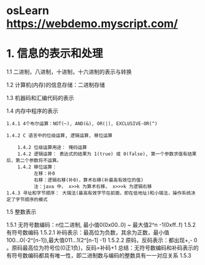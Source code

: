 # osLearn https://webdemo.myscript.com/


# 1. 信息的表示和处理

  1.1 二进制，八进制，十进制，十六进制的表示与转换
  
  1.2 计算机(内存)的信息存储：二进制存储
  
  1.3 机器码和汇编代码的表示
  
  1.4 内存中程序的表示
  
    1.4.1 4个布尔运算：NOT(~), AND(&), OR(|), EXCLUSIVE-OR(^) 
    
    1.4.2 C 语言中的位级运算, 逻辑运算, 移位运算
      
        1.4.2 位级运算用途： 掩码运算
        1.4.2 逻辑运算： 表达式的结果为 1(true) 或 0(false), 第一个参数求值有结果后，第二个参数将不运算。
        1.4.2 移位运算： 
              左移：补0
              右移：逻辑右移(补0)，算术右移(补最高有效位的值)
              注：java 中， x>>k 为算术右移， x>>>k 为逻辑右移
    1.4.3 寻址和字节顺序： 大端法(最高有效字节在前面，即在低地址)和小端法，操作系统决定了字节顺序的模式
    
    
   1.5 整数表示
   
   1.5.1 无符号数编码：n位二进制, 最小值0(0x00..0) ~ 最大值2^n -1(0xff..f)
   1.5.2 有符号数编码
    1.5.2.1 补码表示：最高位为负数，其余为正数，最小值100...0(-2^[n-1]),最大值011...1(2^[n-1] -1)
    1.5.2.2 原码，反码表示：都出现+,- 0 。原码最高位为符号位(0正1负)，反码=补码+1
   总结：无符号数编码和补码表示的有符号数编码都具有唯一性，即二进制数与编码的整数具有一一对应关系
   1.5.3 
              
